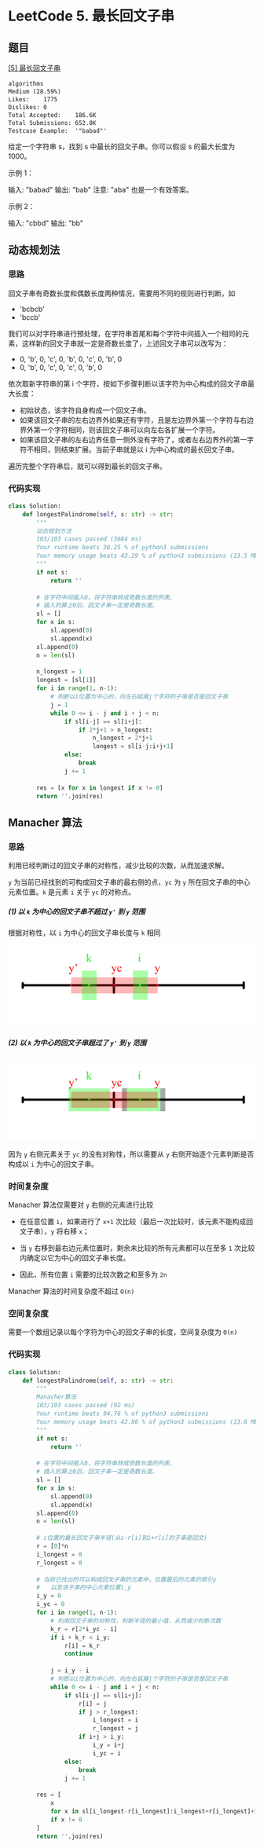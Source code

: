 # LeetCode 5. 最长回文子串

## 题目

[[5] 最长回文子串](https://leetcode-cn.com/problems/longest-palindromic-substring/description/)

```shell
algorithms
Medium (28.59%)
Likes:    1775
Dislikes: 0
Total Accepted:    186.6K
Total Submissions: 652.8K
Testcase Example:  '"babad"'
```

给定一个字符串 s，找到 s 中最长的回文子串。你可以假设 s 的最大长度为 1000。

示例 1：

输入: "babad"
输出: "bab"
注意: "aba" 也是一个有效答案。

示例 2：

输入: "cbbd"
输出: "bb"

## 动态规划法

### 思路

回文子串有奇数长度和偶数长度两种情况，需要用不同的规则进行判断，如

- 'bcbcb'
- 'bccb'

我们可以对字符串进行预处理，在字符串首尾和每个字符中间插入一个相同的元素，这样新的回文子串就一定是奇数长度了，上述回文子串可以改写为：

- 0, 'b', 0, 'c', 0, 'b', 0, 'c', 0, 'b', 0
- 0, 'b', 0, 'c', 0, 'c', 0, 'b', 0

依次取新字符串的第 i 个字符，按如下步骤判断以该字符为中心构成的回文子串最大长度：

- 初始状态，该字符自身构成一个回文子串。
- 如果该回文子串的左右边界外如果还有字符，且是左边界外第一个字符与右边界外第一个字符相同，则该回文子串可以向左右各扩展一个字符。
- 如果该回文子串的左右边界任意一侧外没有字符了，或者左右边界外的第一字符不相同，则结束扩展。当前子串就是以 i 为中心构成的最长回文子串。

遍历完整个字符串后，就可以得到最长的回文子串。

### 代码实现

```python
class Solution:
    def longestPalindrome(self, s: str) -> str:
        """
        动态规划方法
        103/103 cases passed (3684 ms)
        Your runtime beats 38.25 % of python3 submissions
        Your memory usage beats 43.29 % of python3 submissions (13.5 MB)
        """
        if not s:
            return ''

        # 在字符中间插入0，将字符串转成奇数长度的列表,
        # 插入的算上0后，回文子串一定是奇数长度。
        sl = []
        for x in s:
            sl.append(0)
            sl.append(x)
        sl.append(0)
        n = len(sl)

        n_longest = 1
        longest = [sl[1]]
        for i in range(1, n-1):
            # 判断以i位置为中心的，向左右延展j个字符的子串是否是回文子串
            j = 1
            while 0 <= i - j and i + j < n:
                if sl[i-j] == sl[i+j]:
                    if 2*j+1 > n_longest:
                        n_longest = 2*j+1
                        longest = sl[i-j:i+j+1]
                else:
                    break
                j += 1

        res = [x for x in longest if x != 0]
        return ''.join(res)
```

## Manacher 算法

### 思路

利用已经判断过的回文子串的对称性，减少比较的次数，从而加速求解。

`y` 为当前已经找到的可构成回文子串的最右侧的点，`yc` 为 `y` 所在回文子串的中心元素位置。`k` 是元素 `i` 关于 `yc` 的对称点。

##### (1) 以 `k` 为中心的回文子串不超过 `y'` 到 `y` 范围

根据对称性，以 `i` 为中心的回文子串长度与 `k` 相同

![5-01](./.assets/5-01.jpg)

##### (2) 以 `k` 为中心的回文子串超过了 `y'` 到 `y` 范围

![5-02](./.assets/5-02.jpg)

因为 `y` 右侧元素关于 `yc` 的没有对称性，所以需要从 `y` 右侧开始逐个元素判断是否构成以 `i` 为中心的回文子串。

### 时间复杂度

Manacher 算法仅需要对 `y` 右侧的元素进行比较

- 在任意位置 `i`，如果进行了 `x+1` 次比较（最后一次比较时，该元素不能构成回文子串），`y` 将右移 `x`；

- 当 `y` 右移到最右边元素位置时，剩余未比较的所有元素都可以在至多 `1` 次比较内确定以它为中心的回文子串长度。
- 因此，所有位置 `i` 需要的比较次数之和至多为 `2n`

Manacher 算法的时间复杂度不超过 `O(n)`

### 空间复杂度

需要一个数组记录以每个字符为中心的回文子串的长度，空间复杂度为 `O(n)`

### 代码实现

```python
class Solution:
    def longestPalindrome(self, s: str) -> str:
        """
        Manacher算法
        103/103 cases passed (92 ms)
        Your runtime beats 94.76 % of python3 submissions
        Your memory usage beats 42.86 % of python3 submissions (13.6 MB)
        """
        if not s:
            return ''

        # 在字符中间插入0，将字符串转成奇数长度的列表,
        # 插入的算上0后，回文子串一定是奇数长度。
        sl = []
        for x in s:
            sl.append(0)
            sl.append(x)
        sl.append(0)
        n = len(sl)

        # i位置的最长回文子串半径(从i-r[i]到i+r[i]的子串是回文)
        r = [0]*n
        i_longest = 0
        r_longest = 0

        # 当前已找出的可以构成回文子串的元素中，位置最后的元素的索引y
        #   以及该子串的中心元素位置i_y
        i_y = 0
        i_yc = 0
        for i in range(1, n-1):
            # 利用回文子串的对称性，判断半径的最小值，从而减少判断次数
            k_r = r[2*i_yc - i]
            if i + k_r < i_y:
                r[i] = k_r
                continue

            j = i_y - i
            # 判断以i位置为中心的，向左右延展j个字符的子串是否是回文子串
            while 0 <= i - j and i + j < n:
                if sl[i-j] == sl[i+j]:
                    r[i] = j
                    if j > r_longest:
                        i_longest = i
                        r_longest = j
                    if i+j > i_y:
                        i_y = i+j
                        i_yc = i
                else:
                    break
                j += 1

        res = [
            x
            for x in sl[i_longest-r[i_longest]:i_longest+r[i_longest]+1]
            if x != 0
        ]
        return ''.join(res)
```

